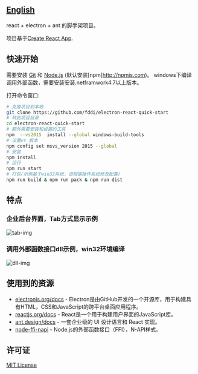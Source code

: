 ## [English](README-en.md)
react + electron + ant 的脚手架项目。

项目基于[Create React App](https://github.com/facebookincubator/create-react-app).

## 快速开始

需要安装 [Git](https://git-scm.com) 和 [Node.js](https://nodejs.org/en/download/) (默认安装[npm]http://npmjs.com)。
windows下编译调用外部函数，需要安装安装.netframwork4.7以上版本。

打开命令窗口:
```bash
# 克隆项目到本地
git clone https://github.com/fddi/electron-react-quick-start
# 转到项目目录
cd electron-react-quick-start
# 额外需要安装和设置的工具
npm  --vs2015  install --global windows-build-tools
# 设置vs 版本
npm config set msvs_version 2015 --global
# 安装
npm install
# 运行
npm run start
# 打包(示例基于win32系统，请根据操作系统修改配置)
npm run build & npm run pack & npm run dist
```
## 特点
### 企业后台界面，Tab方式显示示例
![tab-img](https://fddi.github.io/electron-react-quick-start/img-example1.png)

### 调用外部函数接口dll示例，win32环境编译
![dll-img](https://fddi.github.io/electron-react-quick-start/img-example2.png)

## 使用到的资源

- [electronjs.org/docs](https://electronjs.org/docs) - Electron是由GitHub开发的一个开源库，用于构建具有HTML，CSS和JavaScript的跨平台桌面应用程序。
- [reactjs.org/docs](https://reactjs.org/docs/getting-started.html) - React是一个用于构建用户界面的JavaScript库。
- [ant.design/docs](https://ant.design/docs) - 一套企业级的 UI 设计语言和 React 实现。
- [node-ffi-napi](https://github.com/node-ffi-napi/node-ffi-napi) - Node.js的外部函数接口（FFI），N-API样式。
## 许可证
[MIT License](LICENSE.md)